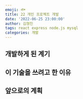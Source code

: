```yaml
---
emoji: 🐟
title: 22 개인 프로젝트 개발
date: '2022-06-25 23:00:00'
author: 김형진
tags: react express node.js mysql
categories: 개발
---
```

## 개발하게 된 계기

## 이 기술을 쓰려고 한 이유

## 앞으로의 계획






```toc

```